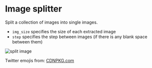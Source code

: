 # Image splitter

Split a collection of images into single images. <br>
* `img_size` specifies the size of each extracted image 
* `step` specifies the step between images (if there is any blank space between them)

![split image](https://github.com/eera-l/image_splitter/blob/master/images/split_emojis.png)

Twitter emojis from: [CDNPKG.com](https://www.cdnpkg.com/emoji-datasource/file/sheet_twitter_64.png/)


